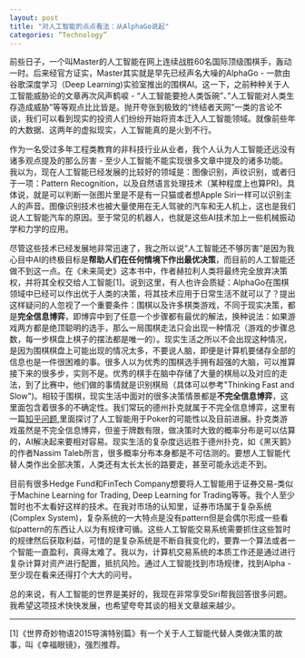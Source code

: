 ```yaml
---
layout: post
title: "对人工智能的点点看法：从AlphaGo说起"
categories: “Technology”
---
```

前些日子，一个叫Master的人工智能在网上连续战胜60名国际顶级围棋手，轰动一时。后来经官方证实，Master其实就是早先已经声名大噪的AlphaGo - 一款由谷歌深度学习（Deep Learning)实验室推出的围棋AI。这一下，之前种种关于人工智能威胁论的文章再次风声鹤唳 - “人工智能要抢人类饭碗”、”人工智能对人类生存造成威胁”等等观点比比皆是。抛开夸张到极致的“终结者天网”一类的言论不谈，我们可以看到现实的投资人们纷纷开始将资本迁入人工智能领域。就像前些年的大数据、这两年的虚拟现实，人工智能真的是火到不行。

作为一名受过多年工程类教育的非科技行业从业者，我个人认为人工智能还远没有诸多观点提及的那么厉害 - 至少人工智能不能实现很多文章中提及的诸多功能。我以为，现在人工智能已经发展的比较好的领域是：图像识别，声纹识别，或者归于一项：Pattern Recognition，以及自然语言处理技术（某种程度上也算PR)。具体说，就是可以判断一张图片里是不是有一只猫或者想Apple Siri一样可以识别主人的声音。图像识别技术也被大量使用在无人驾驶的汽车和无人机上，这也是我们说人工智能汽车的原因。至于常见的机器人，也就是这些AI技术加上一些机械振动学和力学的应用。

尽管这些技术已经发展地非常迅速了，我之所以说“人工智能还不够厉害”是因为我心目中AI的终极目标是**帮助人们在任何情境下作出最优决策**，而目前的人工智能还做不到这一点。在《未来简史》这本书中，作者赫拉利人类将最终完全放弃决策权，并将其全权交给人工智能[1]。说到这里，有人也许会质疑：AlphaGo在围棋领域中已经可以作出优于人类的决策，将其技术应用于日常生活不就可以了？提出这样疑问的人忽视了一个重要条件：围棋以及许多棋类游戏，不同于现实决策，都是**完全信息博弈**，即博弈中到了任意一个步骤都有最优的解法，换种说法：如果游戏两方都是绝顶聪明的选手，那么一局围棋走法只会出现一种情况（游戏的步骤总数，每一步棋盘上棋子的摆法都是唯一的）。现实生活之所以不会出现这种情况，是因为围棋棋盘上可能出现的情况太多，不要说人脑，即便是计算机要储存全部的信息也是一件很困难的事。很多人以为优秀的围棋选手拥有超强的大脑，可以推算接下来的很多步，实则不是。优秀的棋手在脑中存储了大量的棋局以及对应的走法，到了比赛中，他们做的事情就是识别棋局（具体可以参考"Thinking Fast and Slow")。相较于围棋，现实生活中面对的很多决策情景都是**不完全信息博弈**，这里面包含着很多的不确定性。我们常玩的德州扑克就属于不完全信息博弈，这里有一篇[知乎问题](https://www.zhihu.com/question/21785717),里面探讨了人工智能用于Poker的可能性以及目前进展。扑克类游戏虽然是不完全信息博弈，但鉴于牌数有限，做决策时大致的概率分布是可以估算的，AI解决起来要相对容易。现实生活的复杂度远远胜于德州扑克，如《黑天鹅》的作者Nassim Taleb所言，很多概率分布本身都是不可估测的。要想人工智能代替人类作出全部决策，人类还有太长太长的路要走，甚至可能永远走不到。

目前有很多Hedge Fund和FinTech Company想要将人工智能用于证券交易-类似于Machine Learning for Trading, Deep Learning for Trading等等。我个人至少暂时也不太看好这样的技术。在我对市场的认知里，证券市场属于复杂系统(Complex System)，复杂系统的一大特点是没有pattern但是会偶尔形成一些看似pattern的东西让人以为有规律可循。这些人工智能交易系统需要抓住这些暂时的规律然后获取利益，可惜的是复杂系统是不断自我变化的，要靠一个算法或者一个智能一直盈利，真得太难了。我以为，计算机交易系统的本质工作还是通过进行复杂计算对资产进行配置，抵抗风险。通过人工智能找到市场规律，找到Alpha - 至少现在看来还得打个大大的问号。

总的来说，有人工智能的世界是美好的，我现在非常享受Siri帮我回答很多问题。我希望这项技术快快发展，也希望夸夸其谈的相关文章越来越少。




---
[1]《世界奇妙物语2015导演特别篇》有一个关于人工智能代替人类做决策的故事，叫《幸福眼镜》，强烈推荐。
